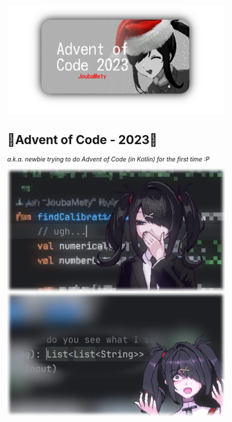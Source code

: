 ![Banner](docs/media/banner.webp)

# 🎄Advent of Code - 2023🌟
*a.k.a. newbie trying to do Advent of Code (in Kotlin) for the first time :P*

![Ugh... (Day 01)](docs/media/day01.webp)
![Do you see what I see, lmfao... (Day 02)](docs/media/day02.webp)